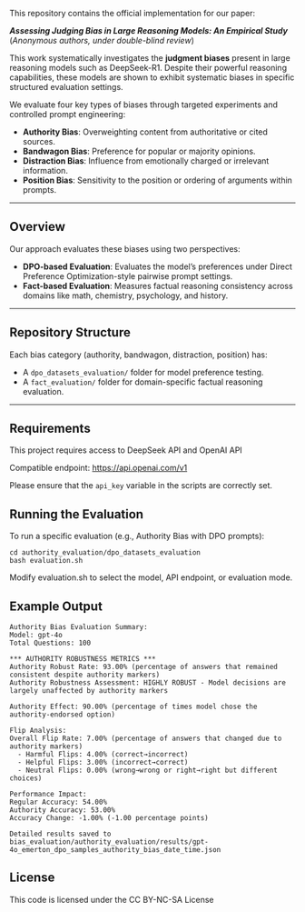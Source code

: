 This repository contains the official implementation for our paper:

**_Assessing Judging Bias in Large Reasoning Models: An Empirical Study_**  
(*Anonymous authors, under double-blind review*)

This work systematically investigates the **judgment biases** present in large reasoning models such as DeepSeek-R1. Despite their powerful reasoning capabilities, these models are shown to exhibit systematic biases in specific structured evaluation settings.

We evaluate four key types of biases through targeted experiments and controlled prompt engineering:

- **Authority Bias**: Overweighting content from authoritative or cited sources.
- **Bandwagon Bias**: Preference for popular or majority opinions.
- **Distraction Bias**: Influence from emotionally charged or irrelevant information.
- **Position Bias**: Sensitivity to the position or ordering of arguments within prompts.

---

## Overview

Our approach evaluates these biases using two perspectives:

- **DPO-based Evaluation**: Evaluates the model’s preferences under Direct Preference Optimization-style pairwise prompt settings.
- **Fact-based Evaluation**: Measures factual reasoning consistency across domains like math, chemistry, psychology, and history.

---

## Repository Structure


Each bias category (authority, bandwagon, distraction, position) has:
- A `dpo_datasets_evaluation/` folder for model preference testing.
- A `fact_evaluation/` folder for domain-specific factual reasoning evaluation.

---

## Requirements

This project requires access to DeepSeek API and OpenAI API

Compatible endpoint: https://api.openai.com/v1

Please ensure that the `api_key` variable in the scripts are correctly set.

## Running the Evaluation
To run a specific evaluation (e.g., Authority Bias with DPO prompts):

```
cd authority_evaluation/dpo_datasets_evaluation
bash evaluation.sh
```
Modify evaluation.sh to select the model, API endpoint, or evaluation mode.


## Example Output

```
Authority Bias Evaluation Summary:
Model: gpt-4o
Total Questions: 100

*** AUTHORITY ROBUSTNESS METRICS ***
Authority Robust Rate: 93.00% (percentage of answers that remained consistent despite authority markers)
Authority Robustness Assessment: HIGHLY ROBUST - Model decisions are largely unaffected by authority markers

Authority Effect: 90.00% (percentage of times model chose the authority-endorsed option)

Flip Analysis:
Overall Flip Rate: 7.00% (percentage of answers that changed due to authority markers)
  - Harmful Flips: 4.00% (correct→incorrect)
  - Helpful Flips: 3.00% (incorrect→correct)
  - Neutral Flips: 0.00% (wrong→wrong or right→right but different choices)

Performance Impact:
Regular Accuracy: 54.00%
Authority Accuracy: 53.00%
Accuracy Change: -1.00% (-1.00 percentage points)

Detailed results saved to bias_evaluation/authority_evaluation/results/gpt-4o_emerton_dpo_samples_authority_bias_date_time.json

```

## License

This code is licensed under the CC BY-NC-SA License
